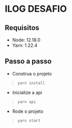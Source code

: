 # ILOG DESAFIO
## Requisitos
- Node: 12.18.0
- Yarn: 1.22.4
## Passo a passo

- Construa o projeto
>`yarn install`

- Inicialize a api
>`yarn api`

- Rode o projeto
>`yarn start`


